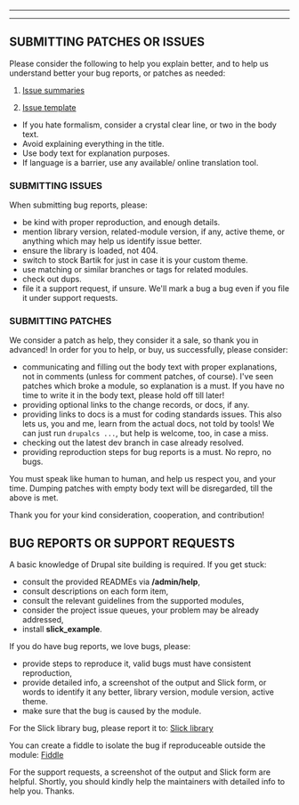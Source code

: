 ***
***

## <a name="contribution"></a>SUBMITTING PATCHES OR ISSUES
Please consider the following to help you explain better, and to help us
understand better your bug reports, or patches as needed:

1. [Issue summaries](https://www.drupal.org/issue-summaries)

2. [Issue template](https://www.drupal.org/node/1326662)

* If you hate formalism, consider a crystal clear line, or two in the body text.
* Avoid explaining everything in the title.
* Use body text for explanation purposes.
* If language is a barrier, use any available/ online translation tool.

### SUBMITTING ISSUES
When submitting bug reports, please:

* be kind with proper reproduction, and enough details.  
* mention library version, related-module version, if any, active theme, or
  anything which may help us identify issue better.  
* ensure the library is loaded, not 404.  
* switch to stock Bartik for just in case it is your custom theme.  
* use matching or similar branches or tags for related modules.  
* check out dups.  
* file it a support request, if unsure. We'll mark a bug a bug even if you
  file it under support requests.  

### SUBMITTING PATCHES
We consider a patch as help, they consider it a sale, so thank you in advanced!
In order for you to help, or buy, us successfully, please consider:

* communicating and filling out the body text with proper explanations, not in
  comments (unless for comment patches, of course).
  I've seen patches which broke a module, so explanation is a must.
  If you have no time to write it in the body text, please hold off till later!
* providing optional links to the change records, or docs, if any.
* providing links to docs is a must for coding standards issues.
  This also lets us, you and me, learn from the actual docs, not told by tools!
  We can just run `drupalcs ...`, but help is welcome, too, in case a miss.
* checking out the latest dev branch in case already resolved.
* providing reproduction steps for bug reports is a must. No repro, no bugs.

You must speak like human to human, and help us respect you, and your time.
Dumping patches with empty body text will be disregarded, till the above is met.

Thank you for your kind consideration, cooperation, and contribution!

## BUG REPORTS OR SUPPORT REQUESTS
A basic knowledge of Drupal site building is required. If you get stuck:

   * consult the provided READMEs via **/admin/help**,
   * consult descriptions on each form item,
   * consult the relevant guidelines from the supported modules,
   * consider the project issue queues, your problem may be already addressed,
   * install **slick_example**.

If you do have bug reports, we love bugs, please:

   * provide steps to reproduce it, valid bugs must have consistent
     reproduction,
   * provide detailed info, a screenshot of the output and Slick form, or words
     to identify it any better, library version, module version, active theme.
   * make sure that the bug is caused by the module.

For the Slick library bug, please report it to:
  [Slick library](https://github.com/kenwheeler/slick)

You can create a fiddle to isolate the bug if reproduceable outside the module:
  [Fiddle](http://jsfiddle.net/)

For the support requests, a screenshot of the output and Slick form are helpful.
Shortly, you should kindly help the maintainers with detailed info to help you.
Thanks.
